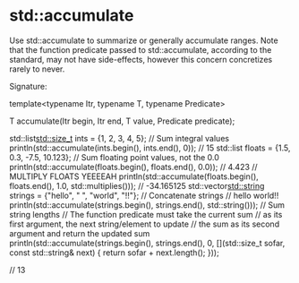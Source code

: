 # std::accumulate

Use std::accumulate to summarize or generally accumulate ranges. Note
that the function predicate passed to std::accumulate, according to the
standard, may not have side-effects, however this concern concretizes
rarely to never.

Signature:

template<typename Itr, typename T, typename Predicate>

T accumulate(Itr begin, Itr end, T value, Predicate predicate);

std::list<std::size_t> ints = {1, 2, 3, 4, 5};
// Sum integral values
println(std::accumulate(ints.begin(), ints.end(), 0)); // 15
std::list<float> floats = {1.5, 0.3, -7.5, 10.123};
// Sum floating point values, not the 0.0
println(std::accumulate(floats.begin(), floats.end(), 0.0)); // 4.423
// MULTIPLY FLOATS YEEEEAH
println(std::accumulate(floats.begin(),
 floats.end(),
1.0,
std::multiplies<float>())); // -34.165125
std::vector<std::string> strings = {"hello", " ", "world", "!!"};
// Concatenate strings
// hello world!!
println(std::accumulate(strings.begin(), strings.end(), std::string()));
// Sum string lengths
// The function predicate must take the current sum
// as its first argument, the next string/element to update
// the sum as its second argument and return the updated sum
println(std::accumulate(strings.begin(),
 strings.end(),
0,
 [](std::size_t sofar, const std::string& next)
 { return sofar + next.length(); }));

// 13
